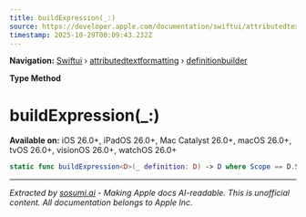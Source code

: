 ```yaml
---
title: buildExpression(_:)
source: https://developer.apple.com/documentation/swiftui/attributedtextformatting/definitionbuilder/buildexpression(_:)
timestamp: 2025-10-29T00:09:43.232Z
---
```


**Navigation:** [Swiftui](/documentation/swiftui) › [attributedtextformatting](/documentation/swiftui/attributedtextformatting) › [definitionbuilder](/documentation/swiftui/attributedtextformatting/definitionbuilder)

**Type Method**

# buildExpression(_:)

**Available on:** iOS 26.0+, iPadOS 26.0+, Mac Catalyst 26.0+, macOS 26.0+, tvOS 26.0+, visionOS 26.0+, watchOS 26.0+

```swift
static func buildExpression<D>(_ definition: D) -> D where Scope == D.Scope, D : AttributedTextFormattingDefinition
```

---

*Extracted by [sosumi.ai](https://sosumi.ai) - Making Apple docs AI-readable.*
*This is unofficial content. All documentation belongs to Apple Inc.*
